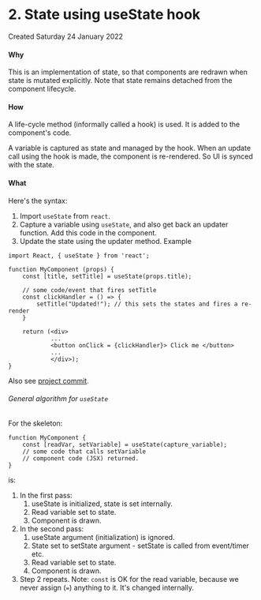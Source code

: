 # 2. State using useState hook
Created Saturday 24 January 2022

#### Why
This is an implementation of state, so that components are redrawn when state is mutated explicitly. Note that state remains detached from the component lifecycle.

#### How
A life-cycle method (informally called a hook) is used. It is added to the component's code.

A variable is captured as state and managed by the hook.
When an update call using the hook is made, the component is re-rendered. So UI is synced with the state.

#### What
Here's the syntax:
1. Import `useState` from `react`.
2. Capture a variable using `useState`, and also get back an updater function. Add this code in the component.
3. Update the state using the updater method.
Example
```JSX
import React, { useState } from 'react';

function MyComponent (props) {
	const [title, setTitle] = useState(props.title);

	// some code/event that fires setTitle
	const clickHandler = () => {
		setTitle("Updated!"); // this sets the states and fires a re-render
	}

	return (<div>
			...
			<button onClick = {clickHandler}> Click me </button>
			...
			</div>);
}
```
Also see [project commit](https://github.com/exemplar-codes/expense-tracker-react/commit/45d42efca9e80754120da43d5989c05519a2965f).

###### General algorithm for `useState`
For the skeleton:
```JSX
function MyComponent {
	const [readVar, setVariable] = useState(capture_variable);
	// some code that calls setVariable
	// component code (JSX) returned.
}
```
is:
1. In the first pass:
	1. useState is initialized, state is set internally.
	2. Read variable set to state.
	3. Component is drawn.
2. In the second pass:
	1. useState argument (initialization) is ignored.
	2. State set to setState argument - setState is called from event/timer etc.
	3. Read variable set to state.
	4. Component is drawn.
3.  Step 2 repeats.
Note: `const` is OK for the read variable, because we never assign (`=`) anything to it. It's changed internally.